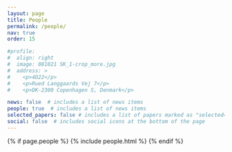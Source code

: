 ```yaml
---
layout: page
title: People
permalink: /people/
nav: true
order: 15

#profile:
#  align: right
#  image: 081021 SK_1-crop_more.jpg
#  address: >
#    <p>4D22</p>
#    <p>Rued Langgaards Vej 7</p>
#    <p>DK-2300 Copenhagen S, Denmark</p>

news: false  # includes a list of news items
people: true  # includes a list of news items
selected_papers: false # includes a list of papers marked as "selected={true}"
social: false  # includes social icons at the bottom of the page
---
```


{% if page.people %}
  {% include people.html %}
{% endif %}
